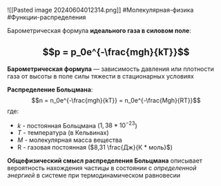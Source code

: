 ![[Pasted image 20240604012314.png]]
#Молекулярная-физика #Функции-распределения 

Барометрическая формула **идеального газа в силовом поле**: 
##  $$p = p_0e^{-\frac{mgh}{kT}}$$
**Барометрическая формула** — зависимость давления или плотности газа от высоты в поле силы тяжести в стационарных условиях

**Распределение Больцмана**: $$n = n_0e^{-\frac{mgh}{kT}} = n_0e^{-\frac{Mgh}{RT}}$$
где:
- $k$ - постоянная Больцмана ($1,38 * 10^{-23}$)
- $T$ - температура (в Кельвинах) 
- $M$ - молекулярная масса вещества
- R - газовая постоянная ($8,31 \frac{Дж}{К * моль}$)

**Общефизический смысл распределения Больцмана** описывает вероятность нахождения частицы в состоянии с *определенной энергией* в системе при термодинамическом равновесии

